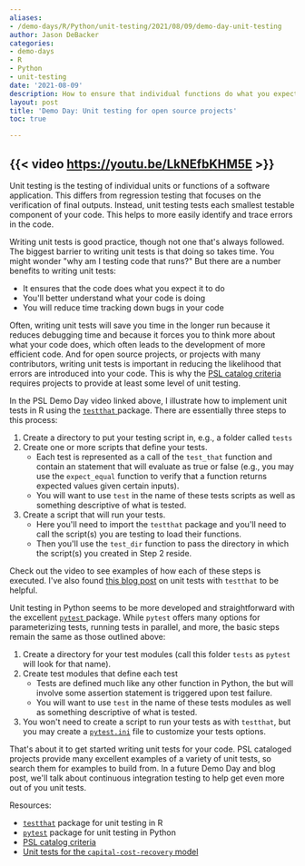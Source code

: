 ```yaml
---
aliases:
- /demo-days/R/Python/unit-testing/2021/08/09/demo-day-unit-testing
author: Jason DeBacker
categories:
- demo-days
- R
- Python
- unit-testing
date: '2021-08-09'
description: How to ensure that individual functions do what you expect.
layout: post
title: 'Demo Day: Unit testing for open source projects'
toc: true

---
```


{{< video https://youtu.be/LkNEfbKHM5E >}}
---

Unit testing is the testing of individual units or functions of a software application.
This differs from regression testing that focuses on the verification of final outputs.
Instead, unit testing tests each smallest testable component of your code.
This helps to more easily identify and trace errors in the code.

Writing unit tests is good practice, though not one that's always followed.
The biggest barrier to writing unit tests is that doing so takes time.
You might wonder "why am I testing code that runs?"
But there are a number benefits to writing unit tests:

* It ensures that the code does what you expect it to do
* You'll better understand what your code is doing
* You will reduce time tracking down bugs in your code

Often, writing unit tests will save you time in the longer run because it reduces debugging time and because it forces you to think more about what your code does, which often leads to the development of more efficient code.
And for open source projects, or projects with many contributors, writing unit tests is important in reducing the likelihood that errors are introduced into your code.
This is why the [PSL catalog criteria](https://pslmodels.org/Catalog/library_criteria.html) requires projects to provide at least some level of unit testing.

In the PSL Demo Day video linked above, I illustrate how to implement unit tests in R using the [ `testthat` ](https://testthat.r-lib.org) package.  There are essentially three steps to this process:

1. Create a directory to put your testing script in, e.g., a folder called `tests`
2. Create one or more scripts that define your tests.
   * Each test is represented as a call of the `test_that` function and contain an statement that will evaluate as true or false (e.g., you may use the `expect_equal` function to verify that a function returns expected values given certain inputs).
   * You will want to use `test` in the name of these tests scripts as well as something descriptive of what is tested.
3. Create a script that will run your tests.
   * Here you'll need to import the `testthat` package and you'll need to call the script(s) you are testing to load their functions.
   * Then you'll use the `test_dir` function to pass the directory in which the script(s) you created in Step 2 reside.

Check out the video to see examples of how each of these steps is executed.
I've also found [this blog post](https://towardsdatascience.com/unit-testing-in-r-68ab9cc8d211) on unit tests with `testthat` to be helpful.

Unit testing in Python seems to be more developed and straightforward with the excellent [ `pytest` ](https://docs.pytest.org/en/6.2.x/) package.
While `pytest` offers many options for parameterizing tests, running tests in parallel, and more, the basic steps remain the same as those outlined above:

1. Create a directory for your test modules (call this folder `tests` as `pytest` will look for that name).
2. Create test modules that define each test
   * Tests are defined much like any other function in Python, the but will involve some assertion statement is triggered upon test failure.
   * You will want to use `test` in the name of these tests modules as well as something descriptive of what is tested.
3. You won't need to create a script to run your tests as with `testthat`, but you may create a [`pytest.ini`](https://docs.pytest.org/en/6.2.x/customize.html) file to customize your tests options.

That's about it to get started writing unit tests for your code.  PSL cataloged projects provide many excellent examples of a variety of unit tests, so search them for examples to build from.
In a future Demo Day and blog post, we'll talk about continuous integration testing to help get even more out of you unit tests.

Resources:

* [`testthat`](https://testthat.r-lib.org) package for unit testing in R
* [`pytest`](https://docs.pytest.org/en/6.2.x/) package for unit testing in Python
* [PSL catalog criteria](https://pslmodels.org/Catalog/library_criteria.html)
* [Unit tests for the `capital-cost-recovery` model](https://github.com/TaxFoundation/capital-cost-recovery/tree/master/tests)
